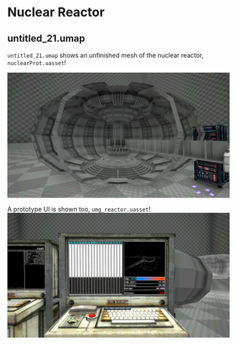 # Nuclear Reactor

## untitled_21.umap
`untitled_21.umap` shows an unfinished mesh of the nuclear reactor, `nuclearProt.uasset`!

![unfinished nuclear reactor mesh](https://raw.githubusercontent.com/jiltq/votv-unused-wiki/main/assets/untitled_21_reactor.png)

A prototype UI is shown too, `umg_reactor.uasset`!
![nuclear reactor ui](https://raw.githubusercontent.com/jiltq/votv-unused-wiki/main/assets/reactor_ui.png)

